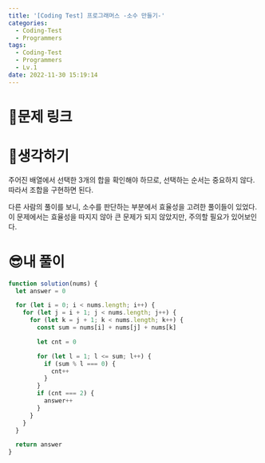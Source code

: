 ```yaml
---
title: '[Coding Test] 프로그래머스 -소수 만들기-'
categories:
  - Coding-Test
  - Programmers
tags:
  - Coding-Test
  - Programmers
  - Lv.1
date: 2022-11-30 15:19:14
---
```

# 📃문제 링크

# 🤨생각하기
주어진 배열에서 선택한 3개의 합을 확인해야 하므로, 선택하는 순서는 중요하지 않다.
따라서 조합을 구현하면 된다.

다른 사람의 풀이를 보니, 소수를 판단하는 부분에서 효율성을 고려한 풀이들이 있었다.
이 문제에서는 효율성을 따지지 않아 큰 문제가 되지 않았지만, 주의할 필요가 있어보인다.


# 😎내 풀이
```js
function solution(nums) {
  let answer = 0

  for (let i = 0; i < nums.length; i++) {
    for (let j = i + 1; j < nums.length; j++) {
      for (let k = j + 1; k < nums.length; k++) {
        const sum = nums[i] + nums[j] + nums[k]

        let cnt = 0

        for (let l = 1; l <= sum; l++) {
          if (sum % l === 0) {
            cnt++
          }
        }
        if (cnt === 2) {
          answer++
        }
      }
    }
  }

  return answer
}
```